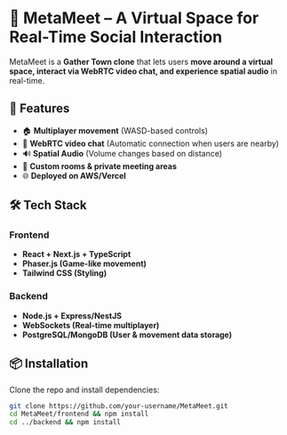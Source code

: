 # 🚀 MetaMeet – A Virtual Space for Real-Time Social Interaction  

MetaMeet is a **Gather Town clone** that lets users **move around a virtual space, interact via WebRTC video chat, and experience spatial audio** in real-time.  

## 🌟 Features  
- 🏠 **Multiplayer movement** (WASD-based controls)  
- 🎥 **WebRTC video chat** (Automatic connection when users are nearby)  
- 🔊 **Spatial Audio** (Volume changes based on distance)  
- 🏢 **Custom rooms & private meeting areas**  
- 🌐 **Deployed on AWS/Vercel**  

## 🛠️ Tech Stack  
### Frontend  
- **React + Next.js + TypeScript**  
- **Phaser.js (Game-like movement)**  
- **Tailwind CSS (Styling)**  

### Backend  
- **Node.js + Express/NestJS**  
- **WebSockets (Real-time multiplayer)**  
- **PostgreSQL/MongoDB (User & movement data storage)**  

## 📦 Installation  
Clone the repo and install dependencies:  
```bash
git clone https://github.com/your-username/MetaMeet.git  
cd MetaMeet/frontend && npm install  
cd ../backend && npm install  
